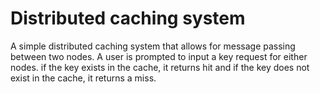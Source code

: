 # Distributed caching system
A simple distributed caching system that allows for message passing between two nodes.
A user is prompted to input a key request for either nodes. if the key exists in the cache, it returns hit and if the key does not exist in the cache, it returns a miss.
